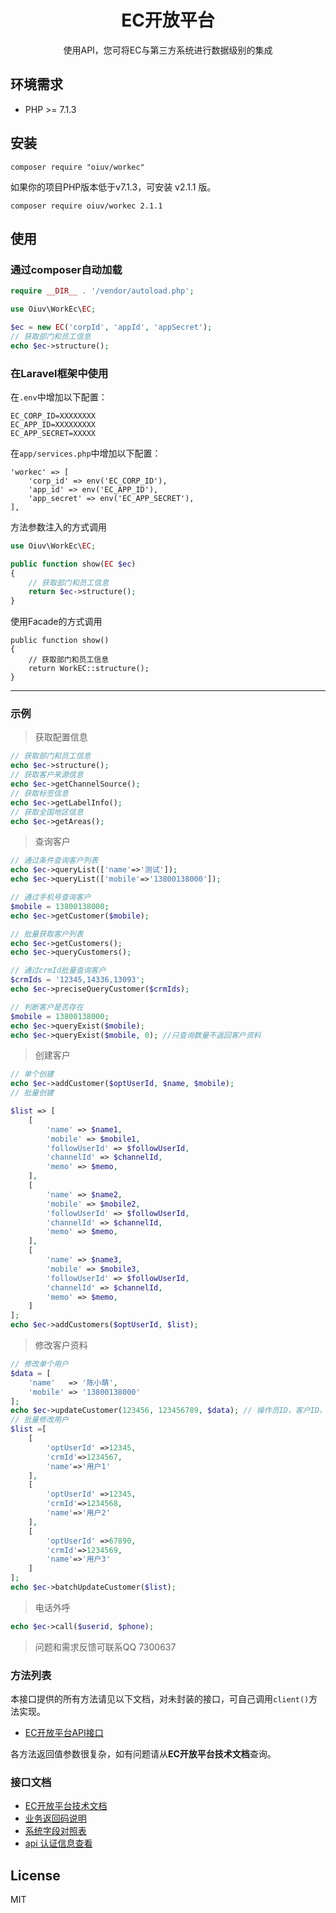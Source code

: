 <h1 align="center">EC开放平台</h1>

<p align="center">使用API，您可将EC与第三方系统进行数据级别的集成</p>

## 环境需求

- PHP >= 7.1.3

## 安装

```shell
composer require "oiuv/workec"
```

如果你的项目PHP版本低于v7.1.3，可安装 v2.1.1 版。

```shell
composer require oiuv/workec 2.1.1
```

## 使用

### 通过composer自动加载

```php
require __DIR__ . '/vendor/autoload.php';

use Oiuv\WorkEc\EC;

$ec = new EC('corpId', 'appId', 'appSecret');
// 获取部门和员工信息
echo $ec->structure();
```

### 在Laravel框架中使用

在`.env`中增加以下配置：

```
EC_CORP_ID=XXXXXXXX
EC_APP_ID=XXXXXXXXX
EC_APP_SECRET=XXXXX
```

在`app/services.php`中增加以下配置：

```
'workec' => [
    'corp_id' => env('EC_CORP_ID'),
    'app_id' => env('EC_APP_ID'),
    'app_secret' => env('EC_APP_SECRET'),
],
```

方法参数注入的方式调用

```php
use Oiuv\WorkEc\EC;

public function show(EC $ec)
{
    // 获取部门和员工信息
    return $ec->structure();
}
```

使用Facade的方式调用

```
public function show()
{
    // 获取部门和员工信息
    return WorkEC::structure();
}
```

---

### 示例

> 获取配置信息

```php
// 获取部门和员工信息
echo $ec->structure();
// 获取客户来源信息
echo $ec->getChannelSource();
// 获取标签信息
echo $ec->getLabelInfo();
// 获取全国地区信息
echo $ec->getAreas();
```

> 查询客户

```php
// 通过条件查询客户列表
echo $ec->queryList(['name'=>'测试']);
echo $ec->queryList(['mobile'=>'13800138000']);

// 通过手机号查询客户
$mobile = 13800138000;
echo $ec->getCustomer($mobile);

// 批量获取客户列表
echo $ec->getCustomers();
echo $ec->queryCustomers();

// 通过crmId批量查询客户
$crmIds = '12345,14336,13093';
echo $ec->preciseQueryCustomer($crmIds);

// 判断客户是否存在
$mobile = 13800138000;
echo $ec->queryExist($mobile);
echo $ec->queryExist($mobile, 0); //只查询数量不返回客户资料
```

> 创建客户

```php
// 单个创建
echo $ec->addCustomer($optUserId, $name, $mobile);
// 批量创建

$list => [
    [
        'name' => $name1,
        'mobile' => $mobile1,
        'followUserId' => $followUserId,
        'channelId' => $channelId,
        'memo' => $memo,
    ],
    [
        'name' => $name2,
        'mobile' => $mobile2,
        'followUserId' => $followUserId,
        'channelId' => $channelId,
        'memo' => $memo,
    ],
    [
        'name' => $name3,
        'mobile' => $mobile3,
        'followUserId' => $followUserId,
        'channelId' => $channelId,
        'memo' => $memo,
    ]
];
echo $ec->addCustomers($optUserId, $list);
```

> 修改客户资料

```php
// 修改单个用户
$data = [
    'name'   => '陈小萌',
    'mobile' => '13800138000'
];
echo $ec->updateCustomer(123456, 123456789, $data); // 操作员ID，客户ID，要修改的资料
// 批量修改用户
$list =[
    [
        'optUserId' =>12345,
        'crmId'=>1234567,
        'name'=>'用户1'
    ],
    [
        'optUserId' =>12345,
        'crmId'=>1234568,
        'name'=>'用户2'
    ],
    [
        'optUserId' =>67890,
        'crmId'=>1234569,
        'name'=>'用户3'
    ]
];
echo $ec->batchUpdateCustomer($list);
```

> 电话外呼

```php
echo $ec->call($userid, $phone);
```

> 问题和需求反馈可联系QQ 7300637

### 方法列表

本接口提供的所有方法请见以下文档，对未封装的接口，可自己调用`client()`方法实现。

- [EC开放平台API接口](https://api.oiuv.cn/workec/)

各方法返回值参数很复杂，如有问题请从**EC开放平台技术文档**查询。

### 接口文档

- [EC开放平台技术文档](https://open.workec.com/newdoc/)
- [业务返回码说明](https://open.workec.com/newdoc/doc/1iqT8Bqqm)
- [系统字段对照表](https://open.workec.com/newdoc/doc/1jRy6T9uy)
- [api 认证信息查看](https://open.workec.com/newdoc/doc/7wQRq1umF)

## License

MIT
